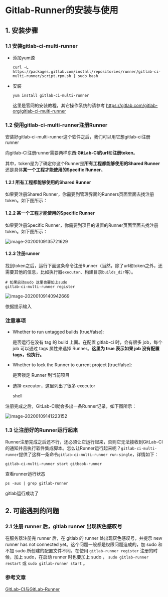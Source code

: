 # Gitlab-Runner的安装与使用

## 1. 安装步骤

### 1.1 安装gitlab-ci-multi-runner

- 添加yum源

  ```
  curl -L https://packages.gitlab.com/install/repositories/runner/gitlab-ci-multi-runner/script.rpm.sh | sudo bash
  ```

- 安装

  ```
  yum install gitlab-ci-multi-runner
  ```

  这里是官网的安装教程，其它操作系统的请参考
  <https://gitlab.com/gitlab-org/gitlab-ci-multi-runner>

### 1.2 使用gitlab-ci-multi-runner注册Runner

安装好gitlab-ci-multi-runner这个软件之后，我们可以用它想gitlab-ci注册runner

向gitlab-CI注册runner需要两样东西:**GitLab-CI的url**和**注册token**。

其中，token是为了确定你这个Runner是**所有工程都能够使用的Shared Runner**还是具体**某一个工程才能使用的Specific Runner**。

#### 1.2.1 所有工程都能够使用的Shared Runner

如果要注册Shared Runner，你需要到管理界面的Runners页面里面去找注册token。如下图所示：

#### 1.2.2 某一个工程才能使用的Specific Runner

如果要注册Specific Runner，你需要到项目的设置的Runner页面里面去找注册token。如下图所示：

![image-20200109135721629](https://gitee.com/zszdevelop/blogimage/raw/master/img/image-20200109135721629.png)

#### 1.2.3 注册runner

找到token之后，运行下面这条命令注册Runner（当然，除了url和token之外，还需要其他的信息，比如执行器`executor`、构建目录`builds_dir`等）。

```
# 如果启动sudo 这里也要加上sudo
gitlab-ci-multi-runner register

```



![image-20200109140942669](https://gitee.com/zszdevelop/blogimage/raw/master/img/image-20200109140942669.png)

依据提示输入

### 注意事项

- Whether to run untagged builds [true/false]:

  是否运行在没有 tag 的 build 上面。在配置 gitlab-ci 时，会有很多 job，每个 job 可以通过 tags 属性来选择 Runner。**这里为 true 表示如果 job 没有配置 tags，也执行。**

- Whether to lock the Runner to current project [true/false]:

  是否锁定 Runner 到当前项目

- 选择 executor，这里列出了很多 executor

  shell



注册完成之后，GitLab-CI就会多出一条Runner记录，如下图所示：

![image-20200109141223152](https://gitee.com/zszdevelop/blogimage/raw/master/img/image-20200109141223152.png)

### 1.3 让注册好的Runner运行起来

Runner注册完成之后还不行，还必须让它运行起来，否则它无法接收到GitLab-CI的通知并且执行软件集成脚本。怎么让Runner运行起来呢？`gitlab-ci-multi-runner`提供了这样一条命令`gitlab-ci-multi-runner run-single`，详情如下：

```
gitlab-ci-multi-runner start gitbook-runner
```

查看runner运行状态

```
ps -aux | grep gitlab-runner
```

gitlab运行成功了



## 2. 可能遇到的问题

### 2.1 注册 runner 后，gitlab runner 出现灰色感叹号

在服务器注册完 runner 后，在 gitlab 的 runner 处出现灰色感叹号，并提示 new runner has not connected yet。这个问题一般都是权限问题造成的，加 sudo 和不加 sudo 所创建的配置文件不同。在使用 `gitlab-runner register` 注册的时候，加上 sudo，在启动 runner 时也要加上 sudo ， `sudo gitlab-runner restart` 或 `sudo gitlab-runner start` 。

### 参考文章

[GitLab-CI与GitLab-Runner](<https://www.jianshu.com/p/2b43151fb92e>)

